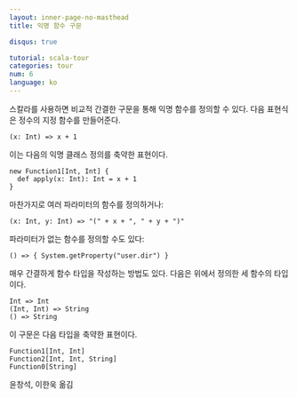 ```yaml
---
layout: inner-page-no-masthead
title: 익명 함수 구문

disqus: true

tutorial: scala-tour
categories: tour
num: 6
language: ko
---
```


스칼라를 사용하면 비교적 간결한 구문을 통해 익명 함수를 정의할 수 있다. 다음 표현식은 정수의 지정 함수를 만들어준다.

    (x: Int) => x + 1

이는 다음의 익명 클래스 정의를 축약한 표현이다.

    new Function1[Int, Int] {
      def apply(x: Int): Int = x + 1
    }

마찬가지로 여러 파라미터의 함수를 정의하거나:

    (x: Int, y: Int) => "(" + x + ", " + y + ")"

파라미터가 없는 함수를 정의할 수도 있다:

    () => { System.getProperty("user.dir") }

매우 간결하게 함수 타입을 작성하는 방법도 있다. 다음은 위에서 정의한 세 함수의 타입이다.

    Int => Int
    (Int, Int) => String
    () => String

이 구문은 다음 타입을 축약한 표현이다.

    Function1[Int, Int]
    Function2[Int, Int, String]
    Function0[String]

윤창석, 이한욱 옮김